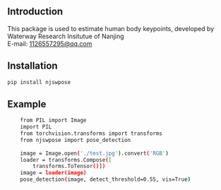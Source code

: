 Introduction
-----
This package is used to estimate human body keypoints, developed by Waterway Research Insitutue of Nanjing  
E-mail: 1126557295@qq.com

Installation
-----

```bash
pip install njswpose
```

Example
-----

```bash
    from PIL import Image
    import PIL
    from torchvision.transforms import transforms
    from njswpose import pose_detection
    
    image = Image.open('./test.jpg').convert('RGB')
    loader = transforms.Compose([
        transforms.ToTensor()])
    image = loader(image)
    pose_detection(image, detect_threshold=0.55, vis=True)
```
